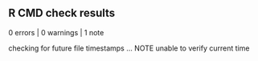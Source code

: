 ## R CMD check results

0 errors | 0 warnings | 1 note

checking for future file timestamps ... NOTE
  unable to verify current time
